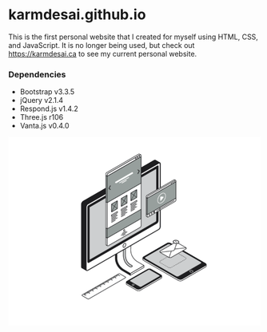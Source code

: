 # karmdesai.github.io

This is the first personal website that I created for myself using HTML, CSS, and JavaScript. It is no longer being used, but check out https://karmdesai.ca to see my current personal website.

### Dependencies
* Bootstrap v3.3.5
* jQuery v2.1.4
* Respond.js v1.4.2
* Three.js r106
* Vanta.js v0.4.0

![alt text](images/flatLine.gif "Web Development")